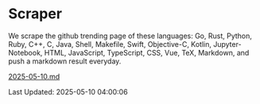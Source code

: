 # Scraper

We scrape the github trending page of these languages: Go, Rust, Python, Ruby, C++, C, Java, Shell, Makefile, Swift, Objective-C, Kotlin, Jupyter-Notebook, HTML, JavaScript, TypeScript, CSS, Vue, TeX, Markdown, and push a markdown result everyday.

[2025-05-10.md](https://github.com/yangwenmai/github-trending-backup/blob/master/2025-05-10.md)

Last Updated: 2025-05-10 04:00:06